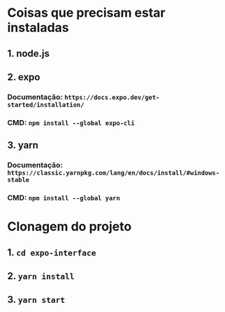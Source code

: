 
# Coisas que precisam estar instaladas

## 1. node.js

## 2. expo
### Documentação: ``` https://docs.expo.dev/get-started/installation/ ```
### CMD: ``` npm install --global expo-cli ```

## 3. yarn
### Documentação: ``` https://classic.yarnpkg.com/lang/en/docs/install/#windows-stable ```
### CMD: ``` npm install --global yarn ```


# Clonagem do projeto

## 1. ``` cd expo-interface ```

## 2. ``` yarn install ```

## 3. ``` yarn start ```